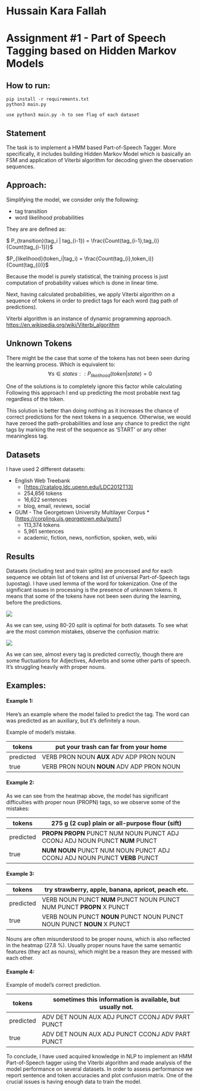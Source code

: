 # Hussain Kara Fallah
# Assignment #1 - Part of Speech Tagging based on Hidden Markov Models

## How to run:
```
pip install -r requirements.txt
python3 main.py 

use python3 main.py -h to see flag of each dataset
```
## Statement
The task is to implement a HMM based Part-of-Speech Tagger. More specifically, it includes building Hidden Markov Model which is basically an FSM and application of  Viterbi algorithm for decoding given the observation sequences.

## Approach:
Simplifying the model, we consider only the following:
* tag transition 
* word likelihood probabilities 

They are are defined as:

$ P_{transition}(tag_i | tag_{i-1}) = \frac{Count(tag_{i-1},tag_i)}{Count(tag_{i-1})}$

$P_{likelihood}(token_i|tag_i) = \frac{Count(tag_{i},token_i)}{Count(tag_{i})}$


Because the model is purely statistical, the training process is just computation of probability values which is done in linear time. 

Next, having calculated probabilities, we apply Viterbi algorithm on a sequence of tokens in order to predict tags for each word (tag path of predictions). 

Viterbi algorithm is an instance of dynamic programming approach. https://en.wikipedia.org/wiki/Viterbi_algorithm


## Unknown Tokens

There might be the case that some of the tokens has not been seen during the learning process. Which is equivalent to:
$$\forall s \in states :: P_{likelihood}(token|state)=0$$

One of the solutions is to completely ignore this factor while calculating  Following this approach I end up predicting the most probable next tag regardless of the token. 

This solution is better than doing nothing as it increases the chance of correct predictions for the next tokens in a sequence. Otherwise, we would have zeroed the path-probabilities and lose any chance to predict the right tags by marking the rest of the sequence as ‘START’ or any other meaningless tag.

## Datasets

I have used 2 different datasets:
* English Web Treebank
    * [https://catalog.ldc.upenn.edu/LDC2012T13]
    * 254,856 tokens
    * 16,622 sentences
    * blog, email, reviews, social 
* GUM - The Georgetown University Multilayer Corpus
        * [https://corpling.uis.georgetown.edu/gum/]
    * 113,374 tokens
    * 5,961 sentences
    * academic, fiction, news, nonfiction, spoken, web, wiki 
    
## Results


Datasets (including test and train splits) are processed and for each sequence we obtain list of tokens and list of universal Part-of-Speech tags (upostag). I have used lemma of the word for tokenization. 
One of the significant issues in processing is the presence of unknown tokens. It means that some of the tokens have not been seen during the learning, before the predictions.

![](https://i.imgur.com/BuznGBx.png)


As we can see, using 80-20 split is optimal for both datasets. To see what are the most common mistakes, observe the confusion matrix:

![](https://i.imgur.com/iTIpRmi.png)

As we can see, almost every tag is predicted correctly, though there are some fluctuations for Adjectives, Adverbs and some other parts of speech. It’s struggling heavily with proper nouns.


## Examples:

#### Example 1:
Here’s an example where the model failed to predict the tag. The word can was predicted as an auxiliary, but it’s definitely a noun.


Example of model’s mistake.


| tokens    | put your trash can far from your home |
| --------- | ------------------------------------- |
| predicted | VERB PRON NOUN **AUX** ADV ADP PRON NOUN  |
| true      | VERB PRON NOUN **NOUN** ADV ADP PRON NOUN |

#### Example 2:


As we can see from the heatmap above, the model has significant difficulties with proper noun (PROPN) tags, so we observe some of the mistakes:

| tokens    | 275 g (2 cup) plain or all-purpose flour (sift)                                 |
| --------- | ------------------------------------------------------------------------------- |
| predicted | **PROPN** **PROPN** PUNCT NUM NOUN PUNCT ADJ CCONJ ADJ NOUN PUNCT **NUM** PUNCT |
| true      | **NUM** **NOUN** PUNCT NUM NOUN PUNCT ADJ CCONJ ADJ NOUN PUNCT **VERB** PUNCT   |

#### Example 3:

| tokens    | try strawberry, apple, banana, apricot, peach etc.                    |
| --------- | --------------------------------------------------------------------- |
| predicted | VERB NOUN PUNCT **NUM** PUNCT NOUN PUNCT NUM PUNCT **PROPN** X PUNCT  |
| true      | VERB NOUN PUNCT **NOUN** PUNCT NOUN PUNCT NOUN PUNCT **NOUN** X PUNCT |

Nouns are often misunderstood to be proper nouns, which is also reflected in the heatmap (27.8 %). Usually proper nouns have the same semantic features (they act as nouns), which might be a reason they are messed with each other. 


#### Example 4:

Example of model’s correct prediction.

| tokens    | sometimes this information is available, but usually not. |
| --------- | --------------------------------------------------------- |
| predicted | ADV DET NOUN AUX ADJ PUNCT CCONJ ADV PART PUNCT           |
| true      | ADV DET NOUN AUX ADJ PUNCT CCONJ ADV PART PUNCT           |


To conclude, I have used acquired knowledge in NLP to implement an HMM Part-of-Speech tagger using the Viterbi algorithm and made analysis of the model performance on several datasets. In order to assess performance we report sentence and token accuracies and plot confusion matrix. One of the crucial issues is having enough data to train the model.



